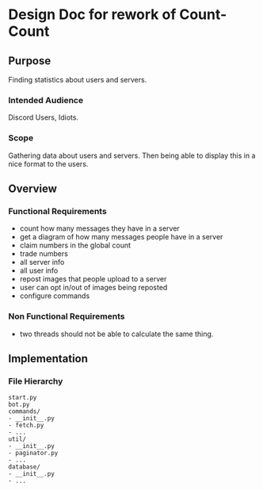 # Design Doc for rework of Count-Count

## Purpose

Finding statistics about users and servers.

### Intended Audience

Discord Users, Idiots.

### Scope

Gathering data about users and servers. Then being able to display
this in a nice format to the users.

## Overview

### Functional Requirements

- count how many messages they have in a server
- get a diagram of how many messages people have in a server
- claim numbers in the global count
- trade numbers
- all server info
- all user info
- repost images that people upload to a server
- user can opt in/out of images being reposted
- configure commands

### Non Functional Requirements

- two threads should not be able to calculate the same thing.

## Implementation

### File Hierarchy

```
start.py
bot.py
commands/
- __init__.py
- fetch.py
- ...
util/
- __init__.py
- paginator.py
- ...
database/
- __init__.py
- ...
```